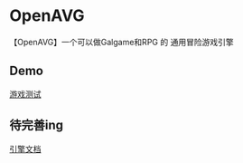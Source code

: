 # OpenAVG

【OpenAVG】一个可以做Galgame和RPG 的 通用冒险游戏引擎

## Demo
[游戏测试](https://demo.openavg.panzer-jack.cn/)

## 待完善ing
[引擎文档](https://doc.openavg.panzer-jack.cn/)
